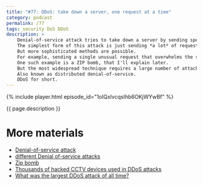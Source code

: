 ```yaml
---
title: "#77: DDoS: take down a server, one request at a time"
category: podcast
permalink: /77
tags: security DoS DDoS
description: >
    Denial-of-service attack tries to take down a server by sending specially-crafted requests.
    The simplest form of this attack is just sending *a lot* of requests in a short period of time.
    But more sophisticated methods are possible.
    For example, sending a single unusual request that overwhelms the server.
    One such example is a ZIP bomb, that I'll explain later.
    But the most widespread technique requires a large number of attacking servers.
    Also known as distributed denial-of-service.
    DDoS for short.
---
```


{% include player.html episode_id="1oIQxlvcqsIhb6OKjWYwBf" %}

{{ page.description }}

<!--
Before we dive into DDoS, let's discuss small-scale attacks.
Imagine your website accepts ZIP file uploads.
Nothing wrong with that?
Except when you upload a ZIP bomb.
A specially-crafted file that compresses very well.
By how much?
It is possible to create a 42 KB ZIP file that decompresses to 4.5 PB.
Sounds like a toy until you find your server unavailable with dreadful `No space left on device` message.
And you can perform that attack from a mobile phone with the smallest data plan.

But that's just the beginning.
Many attacks don't even attempt to crash the victim.
Instead they flood it with so many requests that they saturate the network connection.
The server is technically up, but unresponsive.
Of course, in order to generate that much traffic, we should have even larger server, right?
Not really.
You just have to be clever.
Or own a botnet.

One technique requires so-called amplification.
It's an observation that some requests may generate much larger response.
For example, a single request to DNS server may return a response that's almost 200x larger.
This alone is not enough.
But what if we fake the source address?
In other words, send a request with a return address that's not ours?
But instead, the address of the victim?
Suddenly the victim receives a ton of unrequested traffic.
Faking the source address is called IP spoofing.

This is called reflected attack, because we reflect the traffic to the victim.
Another approach is SYN flood.
We pretend we'd like to open a TCP/IP connection but never really finish the handshake.
Simplifying a bit, the victim's server is left with a ton of half-open connections.
We saturated the victim, making it unresponsive.

However, these days distributed denial-of-service attacks are the most common.
It's the least sophisticated, but most effective technique.
We simply take thousands of servers and send a ton of normal requests to victim.
The traffic may come from all over the world and is hard to distinguish from normal requests.

But where do these computers come from?
well, mostly they are ordinary PCs, infected with malware.
They become part of an illegal botnet, controlled by criminals.
You can even purchase DDoS attack on a black market.
Funnily, sometimes these are not even ordinary computers.
In 2016 successful DDoS attack came from hacked... CCTV cameras.

One interesting, high-level DDoS attack is known as yo-yo.
It targets services that support auto-scaling.
The attack lasts for a short period of time, causing the server to autoscale.
Then it stops, leaving highly underutilized cluster.
When it scales down, the attack repeats.
This process not only destbailizes the cluster, but also generates huge costs.

So, how large can a DDoS attack be?
The largest known attacks so far generated a few terabits per second.

Some attacks may be unintentional.
I can think of two scenarios.
First is so-called _Reddit effect_.
Legitimate traffic from highly popular website points to a smaller one, taking it down.
Another example may occur in distributed systems.
In that case, a single misbehaving service may take down another service or database.
How?
For example, retrying too much.

We barely scratched the surface of DDoS.
There is a ton of attack vectors with bizarre names, like ping of death, black nurse or R-U-Dead-Yet.
DDoS protection deserves another episode.

That's it, thanks for listening, bye!
-->

# More materials

* [Denial-of-service attack](https://en.wikipedia.org/wiki/Denial-of-service_attack)
* [different Denial of-service attacks](https://en.wikipedia.org/wiki/Category:Denial-of-service_attacks)
* [Zip bomb](https://en.wikipedia.org/wiki/Zip_bomb)
* [Thousands of hacked CCTV devices used in DDoS attacks](https://www.pcworld.com/article/415443/thousands-of-hacked-cctv-devices-used-in-ddos-attacks.html)
* [What was the largest DDoS attack of all time?](https://www.cloudflare.com/learning/ddos/famous-ddos-attacks/)

